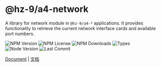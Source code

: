 # @hz-9/a4-network

A library for network module in `@hz-9/a4-*` applications. It provides functionality to retrieve the current network interface cards and available port numbers.

![NPM Version][npm-version-url] ![NPM License][npm-license-url] ![NPM Downloads][npm-downloads-url] ![Types][types-url]
<br /> ![Node Version][node-version-url] ![Last Commit][last-commit-url]

[npm-version-url]: https://badgen.net/npm/v/@hz-9/a4-network
[npm-license-url]: https://badgen.net/npm/license/@hz-9/a4-network
[npm-downloads-url]: https://badgen.net/npm/dt/@hz-9/a4-network
[types-url]: https://badgen.net/npm/types/@hz-9/a4-network
[node-version-url]: https://badgen.net/npm/node/@hz-9/a4-network
[last-commit-url]: https://badgen.net/github/last-commit/hz-9/a4

[Document](https://hz-9.github.io/a4/guide/a4-network/) | [文档](https://hz-9.github.io/a4/zh-CN/guide/a4-network/)
